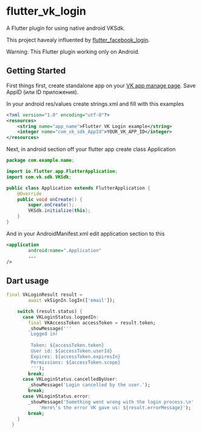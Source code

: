# flutter_vk_login

A Flutter plugin for using native android VKSdk.

This project havealy influented by [flutter_facebook_login](https://github.com/roughike/flutter_facebook_login).

Warning: This Flutter plugin working only on Android.

## Getting Started

First things first, create standalone app on your [VK app manage page](https://vk.com/apps?act=manage). Save AppID
(или ID приложения).

In your android res/values create strings.xml and fill with this examples
```xml
<?xml version="1.0" encoding="utf-8"?>
<resources>
    <string name="app_name">Flutter VK Login example</string>
    <integer name="com_vk_sdk_AppId">YOUR_VK_APP_ID</integer>
</resources>
```

Next, in android section off your flutter app create class Application
```java
package com.example.name;

import io.flutter.app.FlutterApplication;
import com.vk.sdk.VKSdk;

public class Application extends FlutterApplication {
    @Override
    public void onCreate() {
        super.onCreate();
        VKSdk.initialize(this);
    }
}

``` 
And in your AndroidManifest.xml edit application section to this

```xml
<application
        android:name=".Application"
        ...
/>        
```

## Dart usage
```dart
final VkLoginResult result =
        await vkSignIn.logIn(['email']);

    switch (result.status) {
      case VKLoginStatus.loggedIn:
        final VKAccessToken accessToken = result.token;
        _showMessage('''
         Logged in!
         
         Token: ${accessToken.token}
         User id: ${accessToken.userId}
         Expires: ${accessToken.expiresIn}
         Permissions: ${accessToken.scope}
         ''');
        break;
      case VKLoginStatus.cancelledByUser:
        _showMessage('Login cancelled by the user.');
        break;
      case VKLoginStatus.error:
        _showMessage('Something went wrong with the login process.\n'
            'Here\'s the error VK gave us: ${result.errorMessage}');
        break;
    }
  }
```
